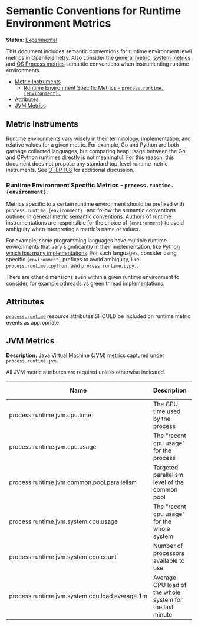 # Semantic Conventions for Runtime Environment Metrics

**Status**: [Experimental](../../document-status.md)

This document includes semantic conventions for runtime environment level
metrics in OpenTelemetry. Also consider the [general
metric](README.md#general-metric-semantic-conventions), [system
metrics](system-metrics.md) and [OS Process metrics](process-metrics.md)
semantic conventions when instrumenting runtime environments.

<!-- Re-generate TOC with `markdown-toc --no-first-h1 -i` -->

<!-- toc -->

- [Metric Instruments](#metric-instruments)
  * [Runtime Environment Specific Metrics - `process.runtime.{environment}.`](#runtime-environment-specific-metrics---processruntimeenvironment)
- [Attributes](#attributes)
- [JVM Metrics](#jvm-metrics)

<!-- tocstop -->

## Metric Instruments

Runtime environments vary widely in their terminology, implementation, and
relative values for a given metric. For example, Go and Python are both
garbage collected languages, but comparing heap usage between the Go and
CPython runtimes directly is not meaningful. For this reason, this document
does not propose any standard top-level runtime metric instruments. See [OTEP
108](https://github.com/open-telemetry/oteps/pull/108/files) for additional
discussion.

### Runtime Environment Specific Metrics - `process.runtime.{environment}.`

Metrics specific to a certain runtime environment should be prefixed with
`process.runtime.{environment}.` and follow the semantic conventions outlined in
[general metric semantic
conventions](README.md#general-metric-semantic-conventions). Authors of
runtime instrumentations are responsible for the choice of `{environment}` to
avoid ambiguity when interpreting a metric's name or values.

For example, some programming languages have multiple runtime environments
that vary significantly in their implementation, like [Python which has many
implementations](https://wiki.python.org/moin/PythonImplementations). For
such languages, consider using specific `{environment}` prefixes to avoid
ambiguity, like `process.runtime.cpython.` and `process.runtime.pypy.`.

There are other dimensions even within a given runtime environment to
consider, for example pthreads vs green thread implementations.

## Attributes

[`process.runtime`](../../resource/semantic_conventions/process.md#process-runtimes) resource attributes SHOULD be included on runtime metric events as appropriate.

## JVM Metrics

**Description:** Java Virtual Machine (JVM) metrics captured under `process.runtime.jvm.`

All JVM metric attributes are required unless otherwise indicated.

| Name                                           | Description                                              | Unit    | Unit ([UCUM](README.md#instrument-units)) | Instrument Type            | Value Type | Attribute Key | Attribute Values      |
|------------------------------------------------|----------------------------------------------------------|---------|-------------------------------------------|----------------------------|------------|---------------|-----------------------|
| process.runtime.jvm.cpu.time                   | The CPU time used by the process                         | seconds | `s`                                       | Asynchronous Counter       | Double     |               |                       |
| process.runtime.jvm.cpu.usage                  | The "recent cpu usage" for the process                   | 1       | 1                                         | Gauge                      | Double     |               |                       |
| process.runtime.jvm.common.pool.parallelism    | Targeted parallelism level of the common pool            | 1       | 1                                         | Gauge                      | Int32      |               |                       |
| process.runtime.jvm.system.cpu.usage           | The "recent cpu usage" for the whole system              | 1       | 1                                         | Gauge                      | Double     |               |                       |
| process.runtime.jvm.system.cpu.count           | Number of processors available to use                    | 1       | 1                                         | Gauge                      | Int32      |               |                       |
| process.runtime.jvm.system.cpu.load.average.1m | Average CPU load of the whole system for the last minute | 1       | 1                                         | Gauge                      | Double     |               |                       |
